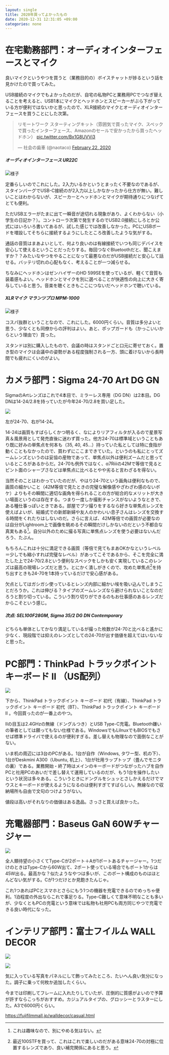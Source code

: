 ```yaml
---
layout: single
title: 2020年買ってよかったもの
date: 2020-12-31 12:31:05 +09:00
categories: none
---
```



# 在宅勤務部門：オーディオインターフェースとマイク

良いマイクというやつを買うと（業務目的の）ボイスチャットが捗るという話を見かけたので買ってみた。

USB接続のマイクでもよかったのだが、自宅の私物PCと業務用PCでつなぎ替えることを考えると、USB1本にマイクとヘッドホンとスピーカーがぶら下がっている方が便利ではないかと思ったので、XLR接続のマイクとオーディオインターフェースを買うことにした次第。

<blockquote class="twitter-tweet"><p lang="ja" dir="ltr">リモートワーク スターティングキット（雰囲気で買ったマイク、スペックで買ったインターフェース、Amazonのセールで安かったから買ったヘッドホン） <a href="https://t.co/Bx1G8UVVi3">pic.twitter.com/Bx1G8UVVi3</a></p>&mdash; 社会の歯車 (@naotaco) <a href="https://twitter.com/naotaco/status/1231210015823822849?ref_src=twsrc%5Etfw">February 22, 2020</a></blockquote> <script async src="https://platform.twitter.com/widgets.js" charset="utf-8"></script> 

##### オーディオインターフェース UR22C

![様子](/assets/images/posts/2020-12-30-14-05-21.png)

定番らしいのでこれにした。2入力いるかというとまったく不要なのであるが、スタインバーグでUSB-C接続のが2入力以上しかなかったから仕方が無い。難しいことはわからないが、スピーカーとヘッドホンとマイクが期待通りにつなげてとても便利。

ただUSBエラーがたまに出て一瞬音が途切れる現象があり、よくわからない（小学生の日記か？）。コントローラ次第で発生するのでUSB2.0接続にしろとか公式にはいろいろ書いてあるが、試した感じでは改善しなかった。PCにUSBボードを増設してそちらに接続するようにしたところ改善したような気がする。

通話の音質はまあよいとして、何より良いのは有線接続でいつも同じデバイスを安心して使えるということだったりする。毎回つなぐBluetoothだと、聞こえますか？？みたいなやつをやることになって最悪なのだがUSB接続だと安心して話せる。バッテリ切れの心配もなく、考えることが一つ減らせる。

ちなみにヘッドホンはゼンハイザーのHD 599SEを使っているが、軽くて音質も装着感もよい。ヘッドホンとマイクを別に選べることが快適性の向上に大きく寄与していると思う。音楽を聴くときもここにつないだヘッドホンで聴いている。

##### XLRマイク マランツプロ MPM-1000

![様子](/assets/images/posts/2020-12-30-14-00-38.png)

コスパ抜群ということなので、これにした。6000円くらい。音質は多分よいと思う、少なくとも同僚からの評判はよい。あと、ポップガードも（かっこいいからという理由で）買った。

スタンドは別に購入したもので、会議の時はスタンドごと口元に寄せておく。置き型のマイクは会議中の姿勢がある程度強制される一方、頭に着けないから長時間でも疲れにくいのがよい。

# カメラ部門：Sigma 24-70 Art DG GN

SigmaのArtレンズはこれで4本目で、ミラーレス専用（DG DN）は2本目。DG DNは14-24/2.8を持っていたが今年24-70/2.8を買い足した。

![](/assets/images/posts/2020-12-30-14-03-17.png)

左が24-70、右が14-24。

14-24は画質もすばらしくかつ明るく、なによりリアフィルタが入るので星景写真＆風景用として発売直後に迷わず買った。他方24-70は標準域ということもあり既に好みの単焦点を何本も（35, 40, 45...）持っていた私としては特に食指が動くこともなかったので、買わずにここまできていた。というのも私にとってズームレンズというのは妥協の産物であって、単焦点以外は便利ズームだと思っているところがあるからだ。24-70も例外ではなく、α7Riiiの42Mで等倍で見るとピント面のシャープさなどは単焦点に比べるとやや劣ると言わざるを得ない。

当然そのことはわかっていたのだが、やはり24-70という画角は便利なもので、画質の細かいこと（42M等倍で見たときの完璧な解像感やざわざわ感のないボケ）よりもその瞬間に適切な画角を得られることの方が総合的なメリットが大きい場面というのは存在する。つまり一度しか撮影チャンスがないようなときで、ある種仕事っぽいときである。部屋でブツ撮りをするなら好きな単焦点レンズを使えばよいが、結婚式での新郎新婦や友人のかわいい息子さんはレンズを交換する時間をくれたりはしないのだ。さらに言えば、42M等倍での画質が必要なのは自分がLightroom上で画像を眺めるその瞬間だけしかないのだという不都合な真実もある[^1]。自分以外のために撮る写真に単焦点レンズを使う必要はないんだろう、たぶん。

もちろんこれは十分に満足できる画質（等倍で見てもまあOKかなというレベル＝少しでも縮小すれば完璧なレベル）があってこそであるから、そこを完全に満たした上で24-70/2.8という便利なスペックをしかも安く実現しているこのレンズは最高の現場レンズだと思う。とにかく潰しがきくので、攻めた単焦点[^2]を持ち出すときも24-70を1本持っているだけで安心感がある。

欠点としてはガシガシ使っているとレンズ内部に細かい埃を吸い込んでしまうことだろうか。これは伸びる？タイプのズームレンズなら避けられないことなのだろうと割り切っている。こういう割り切りができるのもお仕事感のあるレンズだからこそという感じ。

##### 次点: SEL100F28GM, Sigma 35/2 DG DN Contemporary

どちらも単体としてかなり満足しているが撮った枚数が24-70と比べると遙かに少なく、現段階では抑えのレンズとしての24-70が出す価値を超えてはいないなと思った。

# PC部門：ThinkPad トラックポイント キーボード II （US配列）

![](/assets/images/posts/2020-12-30-14-25-56.png)

下から、ThinkPad トラックポイント キーボード 初代（有線）、ThinkPad トラックポイント キーボード 初代（BT）、ThinkPad トラックポイント キーボード II 。今回買ったのが一番上のやつ。

IIの目玉は2.4GHzの無線（ドングルつき）とUSB Type-C充電。Bluetooth嫌いの筆者としては願ってもない仕様である。WindowsでもLilnuxでもBIOSでもさせば標準ドライバで使えるのが便利すぎる。差し替えも物理なので面倒なことがない。

いま机の周辺には3台のPCがある。1台が自作（Windows, タワー型、机の下）、1台がDeskmini A300（Ubuntu, 机上）、1台が社用ラップトップ（畳んでモニタの裏）である。業務開始・終了時はメインのキーボードがつながったハブを自作PCと社用PCのあいだで差し替えて運用しているのだが、もう1台を操作したいという状況は多々ある。こういうときにドングルをシュッとさしかえるだけでマウスとキーボードが使えるようになるのは便利すぎてすばらしい。無線なので収納場所も自由で文句のつけようがない。

値段は高いがそれなりの価値はある逸品。さっさと買えば良かった。

# 充電器部門：Baseus GaN 60Wチャージャー

![](/assets/images/posts/2020-12-30-14-36-09.png)

全人類待望の小さくてType-Cが2ポート＋Aが1ポートあるチャージャー。1つだけのときはType-Cから60W出て、2ポート使っている場合でもポート1からは45W出る。最高かな？似たようなやつは多いが、このポート構成のものはほとんどない気がする。Cが1つだけとか見飽きたんじゃ。

これ1つあればPCとスマホとさらにもう1つの機器を充電できるのでめっちゃ便利。1泊程度の外出ならこれで事足りる。Type-C難しくて意味不明なことも多いが、少なくともPCの充電という意味では私物も社用PCも両方同じやつで充電できる良い時代になった。

# インテリア部門：富士フイルム WALL DECOR

![](/assets/images/posts/2020-12-30-14-42-53.png)

![](/assets/images/posts/2020-12-30-14-44-06.png)

気に入っている写真をパネルにして飾ってみたところ、たいへん良い気分になった。調子に乗って何枚か追加したくらい。

今までは印刷してフレームに入れたりしていたが、圧倒的に質感がよいので予算が許すならこっちがおすすめ。カジュアルタイプの、グロッシーとラスターにした。A3で6000円くらい。

<https://fujifilmmall.jp/walldecor/casual.html>





[^2]: 最近100STFを買って、これはこれで楽しいのだがある意味24-70の対極に位置するレンズであり、良い補完関係にあると思う。
[^1]: これは趣味なので、別にやめる気はない。


